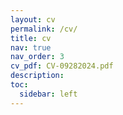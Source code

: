 ```yaml
---
layout: cv
permalink: /cv/
title: cv
nav: true
nav_order: 3
cv_pdf: CV-09282024.pdf
description: 
toc:
  sidebar: left
---
```

